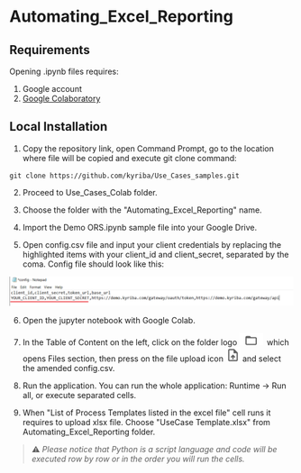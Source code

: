 # Automating_Excel_Reporting



## Requirements

Opening .ipynb files requires:
1. Google account
2. [Google Colaboratory][1]

[1]: https://workspace.google.com/marketplace/app/colaboratory/1014160490159?pann=ogb


## Local Installation

1.  Copy the repository link, open Command Prompt, go to the location where file will be copied and execute git clone command:

```shell
git clone https://github.com/kyriba/Use_Cases_samples.git
```

2. Proceed to Use_Cases_Colab folder.

3. Choose the folder with the "Automating_Excel_Reporting" name.

4. Import the Demo ORS.ipynb sample file into your Google Drive.

5. Open config.csv file and input your client credentials by replacing the highlighted items with your client_id and client_secret, separated by the coma. Config file should look like this:

![config](config.png)

6. Open the jupyter notebook with Google Colab.

7. In the Table of Content on the left, click on the folder logo ![files](files.png) which opens Files section, then press on the file upload icon ![upload](upload.png) and select the amended config.csv.

8. Run the application. You can run the whole application: Runtime -> Run all, or execute separated cells.

9. When "List of Process Templates listed in the excel file" cell runs it requires to upload xlsx file. Choose "UseCase Template.xlsx" from  Automating_Excel_Reporting folder.

> ⚠️  _Please notice that Python is a script language and code will be executed row by row or in the order you will run the cells._

